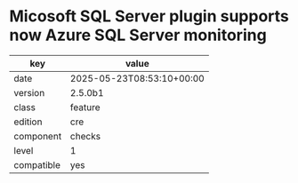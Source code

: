 [//]: # (werk v2)
# Micosoft SQL Server plugin supports now Azure SQL Server monitoring

key        | value
---------- | ---
date       | 2025-05-23T08:53:10+00:00
version    | 2.5.0b1
class      | feature
edition    | cre
component  | checks
level      | 1
compatible | yes

